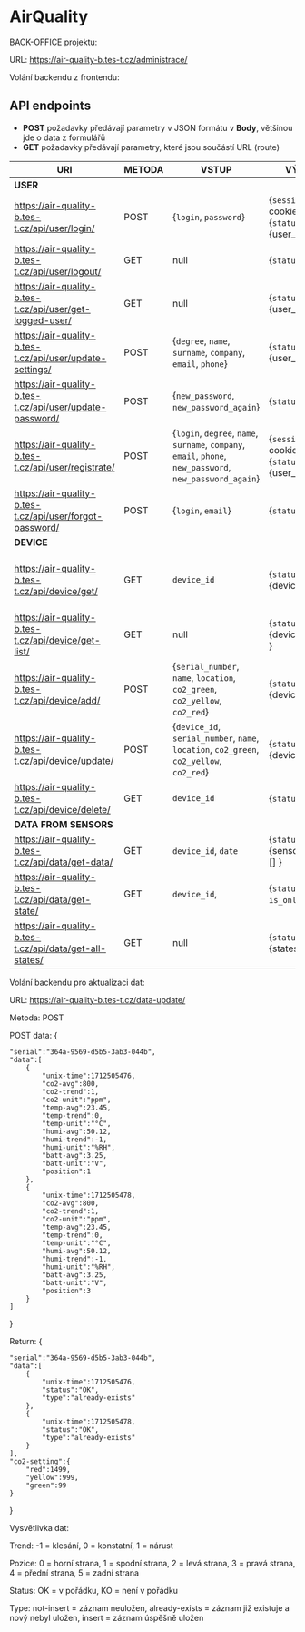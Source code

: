 # AirQuality

BACK-OFFICE projektu:

URL:
https://air-quality-b.tes-t.cz/administrace/

Volání backendu z frontendu:
## API endpoints

- **POST** požadavky předávají parametry v JSON formátu v **Body**, většinou jde o data z formulářů
- **GET** požadavky předávají parametry, které jsou součástí URL (route)

| URI                                                      | METODA | VSTUP                                                                                                     | VÝSTUP                                                          | POPIS |
| -------------------------------------------------------- | ------ | --------------------------------------------------------------------------------------------------------- | --------------------------------------------------------------- | ----- |
| **USER**                                                                                                                                                                                                                                        |
| https://air-quality-b.tes-t.cz/api/user/login/           | POST   | {`login`, `password`}                                                                                     | {`session_id`} - v cookies, {`status`, `error`, {user_data} }   | Přihlášení uživatele |
| https://air-quality-b.tes-t.cz/api/user/logout/          | GET    | null                                                                                                      | {`status`, `error`}                                             | Odhlášení uživatele |
| https://air-quality-b.tes-t.cz/api/user/get-logged-user/ | GET    | null                                                                                                      | {`status`, `error`, {user_data} }                               | Získání dat přihlášeného uživatele |
| https://air-quality-b.tes-t.cz/api/user/update-settings/ | POST   | {`degree`, `name`, `surname`, `company`, `email`, `phone`}                                                | {`status`, `error`, {user_data} }                               | Aktualizace uživatelských údajů |
| https://air-quality-b.tes-t.cz/api/user/update-password/ | POST   | {`new_password`, `new_password_again`}                                                                    | {`status`, `error`}                                             | Aktualizace uživatelského hesla |
| https://air-quality-b.tes-t.cz/api/user/registrate/      | POST   | {`login`, `degree`, `name`, `surname`, `company`, `email`, `phone`, `new_password`, `new_password_again`} | {`session_id`} - v cookies, {`status`, `error`, {user_data} }   | Registrace nového uživatele |
| https://air-quality-b.tes-t.cz/api/user/forgot-password/ | POST   | {`login`, `email`}                                                                                        | {`status`, `error`}                                             | Žádost o reset hesla uživatele |
| **DEVICE**                                                                                                                                                                                                                                      |
| https://air-quality-b.tes-t.cz/api/device/get/           | GET    | `device_id`                                                                                               | {`status`, `error`, {device_data} }                             | Získání 1 zařízení dle ID (pro přihlášeného uživatele) |
| https://air-quality-b.tes-t.cz/api/device/get-list/      | GET    | null                                                                                                      | {`status`, `error`, {device_datas[]} }                          | Získání všech zařízení (přihlášeného uživatele) |
| https://air-quality-b.tes-t.cz/api/device/add/           | POST   | {`serial_number`, `name`, `location`, `co2_green`, `co2_yellow`, `co2_red`}                               | {`status`, `error`, {device_data} }                             | Vytvoření zařízení (pro přihlášeného uživatele) |
| https://air-quality-b.tes-t.cz/api/device/update/        | POST   | {`device_id`, `serial_number`, `name`, `location`, `co2_green`, `co2_yellow`, `co2_red`}                  | {`status`, `error`, {device_data} }                             | |
| https://air-quality-b.tes-t.cz/api/device/delete/        | GET    | `device_id`                                                                                               | {`status`, `error`}                                             | |
| **DATA FROM SENSORS**                                                                                                                                                                                                                           | |
| https://air-quality-b.tes-t.cz/api/data/get-data/        | GET    |  `device_id`, `date`                                                                                      | {`status`, `error`, {sensors_datas}[] }                         | |
| https://air-quality-b.tes-t.cz/api/data/get-state/       | GET    |  `device_id`,                                                                                             | {`status`, `error`, `is_online` }                               | |
| https://air-quality-b.tes-t.cz/api/data/get-all-states/  | GET    |  null                                                                                                     | {`status`, `error`, {states}[] }                                | |




Volání backendu pro aktualizaci dat:

URL: 
https://air-quality-b.tes-t.cz/data-update/

Metoda: 
POST

POST data: 
{

    "serial":"364a-9569-d5b5-3ab3-044b",
    "data":[
        {
            "unix-time":1712505476,
            "co2-avg":800,
            "co2-trend":1,
            "co2-unit":"ppm",
            "temp-avg":23.45,
            "temp-trend":0,
            "temp-unit":"°C",
            "humi-avg":50.12,
            "humi-trend":-1,
            "humi-unit":"%RH",
            "batt-avg":3.25,
            "batt-unit":"V",
            "position":1
        },
        {
            "unix-time":1712505478,
            "co2-avg":800,
            "co2-trend":1,
            "co2-unit":"ppm",
            "temp-avg":23.45,
            "temp-trend":0,
            "temp-unit":"°C",
            "humi-avg":50.12,
            "humi-trend":-1,
            "humi-unit":"%RH",
            "batt-avg":3.25,
            "batt-unit":"V",
            "position":3
        }
    ]

}

Return:
{

    "serial":"364a-9569-d5b5-3ab3-044b",
    "data":[
        {
            "unix-time":1712505476,
            "status":"OK",
            "type":"already-exists"
        },
        {
            "unix-time":1712505478,
            "status":"OK",
            "type":"already-exists"
        }
    ],
    "co2-setting":{
        "red":1499,
        "yellow":999,
        "green":99
    }

}

Vysvětlivka dat:

Trend: -1 = klesání, 0 = konstatní, 1 = nárust

Pozice: 0 = horní strana, 1 = spodní strana, 2 = levá strana, 3 = pravá strana, 4 = přední strana, 5 = zadní strana

Status: OK = v pořádku, KO = není v pořádku

Type: not-insert = záznam neuložen, already-exists = záznam již existuje a nový nebyl uložen, insert = záznam úspěšně uložen

